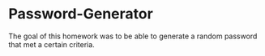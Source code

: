 # Password-Generator

The goal of this homework was to be able to generate a random password that met a certain criteria.